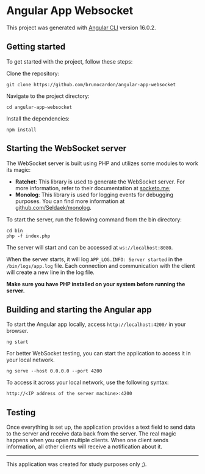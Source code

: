 # Angular App Websocket

This project was generated with [Angular CLI](https://github.com/angular/angular-cli) version 16.0.2.

## Getting started

To get started with the project, follow these steps:

Clone the repository:

    git clone https://github.com/brunocardon/angular-app-websocket    

Navigate to the project directory:

    cd angular-app-websocket

Install the dependencies:

    npm install


## Starting the WebSocket server

The WebSocket server is built using PHP and utilizes some modules to work its magic:

- **Ratchet**: This library is used to generate the WebSocket server. For more information, refer to their documentation at [socketo.me](http://socketo.me/);
- **Monolog**: This library is used for logging events for debugging purposes. You can find more information at [github.com/Seldaek/monolog](https://github.com/Seldaek/monolog).

To start the server, run the following command from the bin directory:

    cd bin
    php -f index.php


The server will start and can be accessed at `ws://localhost:8080`.

When the server starts, it will log `APP_LOG.INFO: Server started` in the `/bin/logs/app.log` file. 
Each connection and communication with the client will create a new line in the log file.

**Make sure you have PHP installed on your system before running the server.**


## Building and starting the Angular app

To start the Angular app locally, access `http://localhost:4200/` in your browser.

    ng start

For better WebSocket testing, you can start the application to access it in your local network.

    ng serve --host 0.0.0.0 --port 4200

To access it across your local network, use the following syntax:

    http://<IP address of the server machine>:4200


## Testing
Once everything is set up, the application provides a text field to send data to 
the server and receive data back from the server. 
The real magic happens when you open multiple clients. 
When one client sends information, all other clients will receive a 
notification about it.

---

This application was created for study purposes only ;).